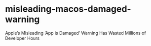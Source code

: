 # misleading-macos-damaged-warning
Apple’s Misleading ‘App is Damaged’ Warning Has Wasted Millions of Developer Hours

